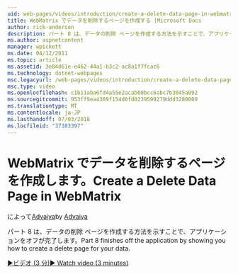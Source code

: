```yaml
---
uid: web-pages/videos/introduction/create-a-delete-data-page-in-webmatrix
title: WebMatrix でデータを削除するページを作成する |Microsoft Docs
author: rick-anderson
description: パート 8 は、データの削除 ページを作成する方法を示すことで、アプリケーションをオフが完了します。
ms.author: aspnetcontent
manager: wpickett
ms.date: 04/12/2011
ms.topic: article
ms.assetid: 3e84d61e-e462-44a1-b3c2-ac8a1f7fcac6
ms.technology: dotnet-webpages
msc.legacyurl: /web-pages/videos/introduction/create-a-delete-data-page-in-webmatrix
msc.type: video
ms.openlocfilehash: c1b11aba6fd4a55e2acab00bcc6abc7b3045a092
ms.sourcegitcommit: 953ff9ea4369f154d6fd0239599279ddd3280009
ms.translationtype: MT
ms.contentlocale: ja-JP
ms.lasthandoff: 07/03/2018
ms.locfileid: "37383397"
---
```

<a name="create-a-delete-data-page-in-webmatrix"></a><span data-ttu-id="4ad9e-103">WebMatrix でデータを削除するページを作成します。</span><span class="sxs-lookup"><span data-stu-id="4ad9e-103">Create a Delete Data Page in WebMatrix</span></span>
====================
<span data-ttu-id="4ad9e-104">によって[Advaiya](https://twitter.com/Advaiyasolns)</span><span class="sxs-lookup"><span data-stu-id="4ad9e-104">by [Advaiya](https://twitter.com/Advaiyasolns)</span></span>

<span data-ttu-id="4ad9e-105">パート 8 は、データの削除 ページを作成する方法を示すことで、アプリケーションをオフが完了します。</span><span class="sxs-lookup"><span data-stu-id="4ad9e-105">Part 8 finishes off the application by showing you how to create a delete page for your data.</span></span>

[<span data-ttu-id="4ad9e-106">&#9654;ビデオ (3 分)</span><span class="sxs-lookup"><span data-stu-id="4ad9e-106">&#9654; Watch video (3 minutes)</span></span>](https://channel9.msdn.com/Blogs/ASP-NET-Site-Videos/create-a-delete-data-page-in-webmatrix)
